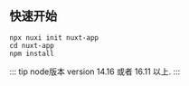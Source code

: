 ## 快速开始
```js{4}
npx nuxi init nuxt-app
cd nuxt-app
npm install
```
::: tip
node版本  version 14.16 或者  16.11 以上.
:::
